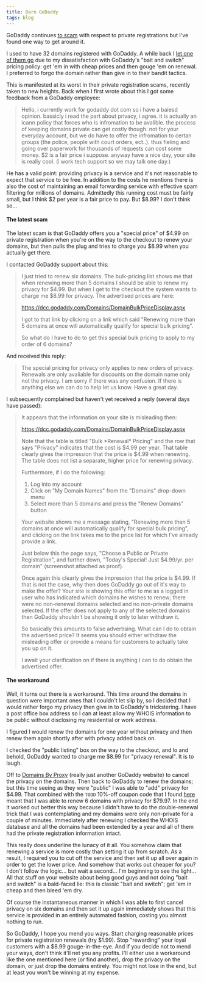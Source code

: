 ```yaml
---
title: Darn GoDaddy
tags: blog
---
```


GoDaddy continues [to scam](http://wincent.dev/a/about/wincent/weblog/archives/2006/07/godaddy_scam.php) with respect to private registrations but I've found one way to get around it.

I used to have 32 domains registered with GoDaddy. A while back I [let one of them go](http://wincent.dev/a/about/wincent/weblog/archives/2006/05/godaddys_renewa.php) due to my dissatisfaction with GoDaddy's "bait and switch" pricing policy: get 'em in with cheap prices and then gouge 'em on renewal. I preferred to forgo the domain rather than give in to their bandit tactics.

This is manifested at its worst in their private registration scams, recently taken to new heights. Back when I first wrote about this I got some feedback from a GoDaddy employee:

> Hello, i currently work for godaddy dot com so i have a baiesd opinion. bassicly i read the part about privacy, i agree. it is actually an icann policy that forces who is infromation to be avalible. the process of keeping domains private can get costly though. not for your everyday account, but we do have to offer the infromation to certan groups (the police, people with court orders, ect..). thus fieling and going over paperwork for thousands of requests can cost some money. \$2 is a fair price i suppose. anyway have a nice day, your site is really cool. (i work tech support so we may talk one day.)

He has a valid point: providing privacy is a service and it's not reasonable to expect that service to be free. In addition to the costs he mentions there is also the cost of maintaining an email forwarding service with effective spam filtering for millions of domains. Admittedly this running cost must be fairly small, but I think $2 per year is a fair price to pay. But $8.99? I don't think so...

#### The latest scam

The latest scam is that GoDaddy offers you a "special price" of $4.99 on private registration when you're on the way to the checkout to renew your domains, but then pulls the plug and tries to charge you $8.99 when you actually get there.

I contacted GoDaddy support about this:

> I just tried to renew six domains. The bulk-pricing list shows me that when renewing more than 5 domains I should be able to renew my privacy for $4.99. But when I get to the checkout the system wants to charge me $8.99 for privacy. The advertised prices are here:
>
> https://dcc.godaddy.com/Domains/DomainBulkPriceDisplay.aspx
>
> I got to that link by clicking on a link which said "Renewing more than 5 domains at once will automatically qualify for special bulk pricing".
>
> So what do I have to do to get this special bulk pricing to apply to my order of 6 domains?

And received this reply:

> The special pricing for privacy only applies to new orders of privacy. Renewals are only avaliable for discounts on the domain name only not the privacy. I am sorry if there was any confusion. If there is anything else we can do to help let us know. Have a great day.

I subsequently complained but haven't yet received a reply (several days have passed):

> It appears that the information on your site is misleading then:
>
> https://dcc.godaddy.com/Domains/DomainBulkPriceDisplay.aspx
>
> Note that the table is titled "Bulk \*Renewal\* Pricing" and the row that says "Privacy" indicates that the cost is $4.99 per year. That table clearly gives the impression that the price is $4.99 when renewing. The table does not list a separate, higher price for renewing privacy.
>
> Furthermore, if I do the following:
>
> 1. Log into my account
> 2. Click on "My Domain Names" from the "Domains" drop-down menu
> 3. Select more than 5 domains and press the "Renew Domains" button
>
> Your website shows me a message stating, "Renewing more than 5 domains at once will automatically qualify for special bulk pricing", and clicking on the link takes me to the price list for which I've already provide a link.
>
> Just below this the page says, "Choose a Public or Private Registration", and further down, "Today's Special! Just \$4.99/yr. per domain" (screenshot attached as proof).
>
> Once again this clearly gives the impression that the price is \$4.99. If that is not the case, why then does GoDaddy go out of it's way to make the offer? Your site is showing this offer to me as a logged in user who has indicated which domains he wishes to renew; there were no non-renewal domains selected and no non-private domains selected. If the offer does not apply to any of the selected domains then GoDaddy shouldn't be showing it only to later withdraw it.
>
> So basically this amounts to false advertising. What can I do to obtain the advertised price? It seems you should either withdraw the misleading offer or provide a means for customers to actually take you up on it.
>
> I await your clarification on if there is anything I can to do obtain the advertised offer.

#### The workaround

Well, it turns out there is a workaround. This time around the domains in question were important ones that I couldn't let slip by, so I decided that I would rather forgo my privacy then give in to GoDaddy's trickstering. I have a post office box address so I can at least allow my WHOIS information to be public without disclosing my residential or work address.

I figured I would renew the domains for one year without privacy and then renew them again shortly after with privacy added back on.

I checked the "public listing" box on the way to the checkout, and lo and behold, GoDaddy wanted to charge me \$8.99 for "privacy renewal". It is to laugh.

Off to [Domains By Proxy](http://domainsbyproxy.com/) (really just another GoDaddy website) to cancel the privacy on the domains. Then back to GoDaddy to renew the domains; but this time seeing as they were "public" I was able to "add" privacy for $4.99. That combined with the `TODD` 10%-off coupon code that I found [here](http://www.dealtaker.com/GoDaddy-coupon-code-a528-c40.html) meant that I was able to renew 6 domains with privacy for $79.97. In the end it worked out better this way because I didn't have to do the double-renewal trick that I was contemplating and my domains were only non-private for a couple of minutes. Immediately after renewing I checked the WHOIS database and all the domains had been extended by a year and all of them had the private registration information intact.

This really does underline the lunacy of it all. You somehow claim that renewing a service is more costly than setting it up from scratch. As a result, I required you to cut off the service and then set it up all over again in order to get the lower price. And somehow that works out cheaper for you? I don't follow the logic... but wait a second... I'm beginning to see the light... All that stuff on your website about being good guys and not doing "bait and switch" is a bald-faced lie: this is classic "bait and switch"; get 'em in cheap and then bleed 'em dry.

Of course the instantaneous manner in which I was able to first cancel privacy on six domains and then set it up again immediately shows that this service is provided in an entirely automated fashion, costing you almost nothing to run.

So GoDaddy, I hope you mend you ways. Start charging reasonable prices for private registration renewals (try $1.99). Stop "rewarding" your loyal customers with a $8.99 gouge-in-the-eye. And if you decide not to mend your ways, don't think it'll net you any profits. I'll either use a workaround like the one mentioned here (or find another), drop the privacy on the domain, or just drop the domains entirely. You might not lose in the end, but at least you won't be winning at my expense.
